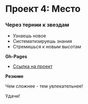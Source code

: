 # Проект 4: Место

### Через тернии к звездам

* Узнаешь новое
* Систематизируешь знания
* Стремишься к новым высотам

**Gh-Pages**

* [Ссылка на проект](https://jiojimosen.github.io/mesto/)

**Резюме**

Чем сложнее - тем увлекательнее!

Удачи!
